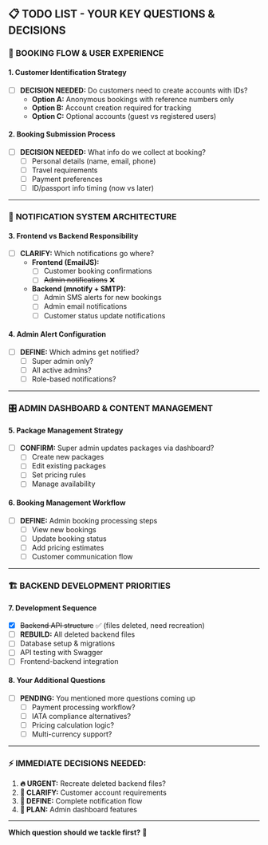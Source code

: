 ## 📋 **TODO LIST - YOUR KEY QUESTIONS & DECISIONS**

### 🎯 **BOOKING FLOW & USER EXPERIENCE**

#### **1. Customer Identification Strategy**
- [ ] **DECISION NEEDED:** Do customers need to create accounts with IDs?
  - **Option A:** Anonymous bookings with reference numbers only
  - **Option B:** Account creation required for tracking
  - **Option C:** Optional accounts (guest vs registered users)

#### **2. Booking Submission Process**
- [ ] **DECISION NEEDED:** What info do we collect at booking?
  - [ ] Personal details (name, email, phone)
  - [ ] Travel requirements 
  - [ ] Payment preferences
  - [ ] ID/passport info timing (now vs later)

---

### 🔔 **NOTIFICATION SYSTEM ARCHITECTURE**

#### **3. Frontend vs Backend Responsibility**
- [ ] **CLARIFY:** Which notifications go where?
  - **Frontend (EmailJS):**
    - [ ] Customer booking confirmations
    - [ ] ~~Admin notifications~~ ❌
  - **Backend (mnotify + SMTP):**
    - [ ] Admin SMS alerts for new bookings
    - [ ] Admin email notifications
    - [ ] Customer status update notifications

#### **4. Admin Alert Configuration**
- [ ] **DEFINE:** Which admins get notified?
  - [ ] Super admin only?
  - [ ] All active admins?
  - [ ] Role-based notifications?

---

### 🎛️ **ADMIN DASHBOARD & CONTENT MANAGEMENT**

#### **5. Package Management Strategy**
- [ ] **CONFIRM:** Super admin updates packages via dashboard?
  - [ ] Create new packages
  - [ ] Edit existing packages
  - [ ] Set pricing rules
  - [ ] Manage availability

#### **6. Booking Management Workflow**
- [ ] **DEFINE:** Admin booking processing steps
  - [ ] View new bookings
  - [ ] Update booking status
  - [ ] Add pricing estimates
  - [ ] Customer communication flow

---

### 🏗️ **BACKEND DEVELOPMENT PRIORITIES**

#### **7. Development Sequence**
- [x] ~~Backend API structure~~ ✅ (files deleted, need recreation)
- [ ] **REBUILD:** All deleted backend files
- [ ] Database setup & migrations
- [ ] API testing with Swagger
- [ ] Frontend-backend integration

#### **8. Your Additional Questions**
- [ ] **PENDING:** You mentioned more questions coming up
  - [ ] Payment processing workflow?
  - [ ] IATA compliance alternatives?
  - [ ] Pricing calculation logic?
  - [ ] Multi-currency support?

---

### ⚡ **IMMEDIATE DECISIONS NEEDED:**

1. **🔥 URGENT:** Recreate deleted backend files?
2. **📝 CLARIFY:** Customer account requirements
3. **🔔 DEFINE:** Complete notification flow
4. **💼 PLAN:** Admin dashboard features

---

**Which question should we tackle first?** 🎯